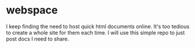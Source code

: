 # webspace
I keep finding the need to host quick html documents online. It's too tedious to create a whole site for them each time. I will use this simple repo to just post docs I need to share. 
